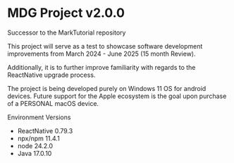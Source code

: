 # MDG Project v2.0.0

Successor to the MarkTutorial repository

This project will serve as a test to showcase software development improvements from March 2024 - June 2025 (15 month Review).

Additionally, it is to further improve familiarity with regards to the ReactNative upgrade process.

The project is being developed purely on Windows 11 OS for android devices. Future support for the Apple ecosystem is the goal upon purchase of a PERSONAL macOS device.

Environment Versions
- ReactNative 0.79.3
- npx/npm 11.4.1
- node 24.2.0
- Java 17.0.10
